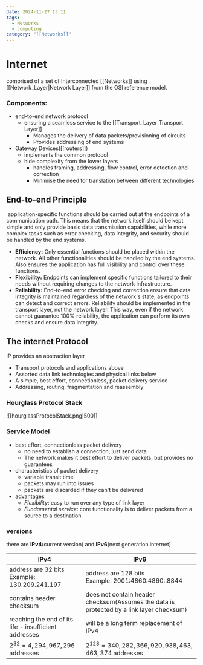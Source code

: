 ```yaml
---
date: 2024-11-27 13:11
tags:
  - Networks
  - computing
category: "[[Networks]]"
---
```

# Internet
comprised of a set of Interconnected [[Networks]] using [[Network_Layer|Network Layer]] from the OSI reference model.
### Components:
- end-to-end network protocol
	- ensuring a seamless service to the [[Transport_Layer|Transport Layer]]
		- Manages the delivery of data packets/provisioning of circuits
		- Provides addressing of end systems 
- Gateway Devices([[routers]])
	- implements the common protocol
	- hide complexity from the lower layers
		- handles framing, addressing, flow control, error detection and correction
		- Minimise the need for translation between different technologies

## End-to-end Principle
 application-specific functions should be carried out at the endpoints of a communication path. This means that the network itself should be kept simple and only provide basic data transmission capabilities, while more complex tasks such as error checking, data integrity, and security should be handled by the end systems.
- **Efficiency:** Only essential functions should be placed within the network. All other functionalities should be handled by the end systems. Also ensures the application has full visibility and control over these functions.
- **Flexibility:** Endpoints can implement specific functions tailored to their needs without requiring changes to the network infrastructure.
- **Reliability:** End-to-end error checking and correction ensure that data integrity is maintained regardless of the network's state, as endpoints can detect and correct errors. Reliability should be implemented in the transport layer, not the network layer. This way, even if the network cannot guarantee 100% reliability, the application can perform its own checks and ensure data integrity.
## The internet Protocol
IP provides an abstraction layer
- Transport protocols and applications above
- Assorted data link technologies and physical links below
- A simple, best effort, connectionless, packet delivery service
- Addressing, routing, fragmentation and reassembly
### Hourglass Protocol Stack
![[hourglassProtocolStack.png|500]]

### Service Model
- best effort, connectionless packet delivery 
	- no need to establish a connection, just send data
	- The network makes it best effort to deliver packets, but provides no guarantees
- characteristics of packet delivery
	- variable transit time
	- packets may run into issues
	- packets are discarded if they can't be delivered
- advantages
	- *Flexibility*: easy to run over any type of link layer
	- *Fundamental service*: core functionality is to deliver packets from a source to a destination.


### versions
there are **IPv4**(current version) and **IPv6**(next generation internet)

| IPv4                                                  | IPv6                                                                                     |
| ----------------------------------------------------- | ---------------------------------------------------------------------------------------- |
| address are 32 bits<br>Example: 130.209.241.197       | address are 128 bits<br>Example: 2001:4860:4860::8844                                    |
| contains header checksum                              | does not contain header checksum(Assumes the data is protected by a link layer checksum) |
| reaching the end of its life - insufficient addresses | will be a long term replacement of IPv4                                                  |
| $2^{32} = 4,294,967,296$ addresses                    | $2^{128} = 340,282,366,920,938,463,463,374$ addresses                                    |
